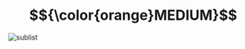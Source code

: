 # $${\color{orange}MEDIUM}$$
![sublist](https://user-images.githubusercontent.com/65892342/235522137-1b657a0b-7457-4fa7-b79b-c9542dc446d2.svg)
